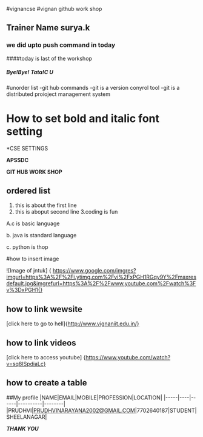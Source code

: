 #vignancse
#vignan github work shop
## Trainer Name surya.k
### we did upto push command in today
####today is last of the workshop
##### Bye!Bye! Tata!C U

#unorder list
-git hub commands 
-git is a version conyrol tool
-git is a distributed proioject management system
# How to set bold and italic font setting
*CSE SETTINGS

**APSSDC**

****GIT HUB WORK SHOP****
## ordered list
1. this is about the first line
2. this is aboput second line
3.coding is fun

A.c is basic language

b. java is standard language

c. python is thop

#how to insert image

![Image of jntuk] {  https://www.google.com/imgres?imgurl=https%3A%2F%2Fi.ytimg.com%2Fvi%2FxPGH1RGqy9Y%2Fmaxresdefault.jpg&imgrefurl=https%3A%2F%2Fwww.youtube.com%2Fwatch%3Fv%3DxPGH1{}
## how to link wewsite

[click here to go to hell]{http://www.vignaniit.edu.in/}

## how to link videos

[click here to access youtube] {https://www.youtube.com/watch?v=sq8ISpdiaLc}
## how to create a table
##My profile
|NAME|EMAIL|MOBILE|PROFESSION|LOCATION|
|-----|----|------|----------|--------|
|PRUDHVI|PRUDHVINARAYANA2002@GMAIL.COM|7702640187|STUDENT|SHEELANAGAR|
  
  *****THANK YOU*****
